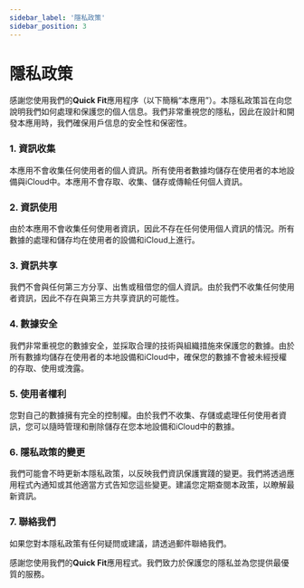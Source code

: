 ```yaml
---
sidebar_label: '隱私政策'
sidebar_position: 3
---
```


# 隱私政策

感謝您使用我們的**Quick Fit**應用程序（以下簡稱“本應用”）。本隱私政策旨在向您說明我們如何處理和保護您的個人信息。我們非常重視您的隱私，因此在設計和開發本應用時，我們確保用戶信息的安全性和保密性。

### 1. 資訊收集
本應用不會收集任何使用者的個人資訊。所有使用者數據均儲存在使用者的本地設備與iCloud中。本應用不會存取、收集、儲存或傳輸任何個人資訊。

### 2. 資訊使用
由於本應用不會收集任何使用者資訊，因此不存在任何使用個人資訊的情況。所有數據的處理和儲存均在使用者的設備和iCloud上進行。

### 3. 資訊共享
我們不會與任何第三方分享、出售或租借您的個人資訊。由於我們不收集任何使用者資訊，因此不存在與第三方共享資訊的可能性。

### 4. 數據安全
我們非常重視您的數據安全，並採取合理的技術與組織措施來保護您的數據。由於所有數據均儲存在使用者的本地設備和iCloud中，確保您的數據不會被未經授權的存取、使用或洩露。

### 5. 使用者權利
您對自己的數據擁有完全的控制權。由於我們不收集、存儲或處理任何使用者資訊，您可以隨時管理和刪除儲存在您本地設備和iCloud中的數據。

### 6. 隱私政策的變更
我們可能會不時更新本隱私政策，以反映我們資訊保護實踐的變更。我們將透過應用程式內通知或其他適當方式告知您這些變更。建議您定期查閱本政策，以瞭解最新資訊。

### 7. 聯絡我們
如果您對本隱私政策有任何疑問或建議，請透過郵件聯絡我們。

感謝您使用我們的**Quick Fit**應用程式。我們致力於保護您的隱私並為您提供最優質的服務。
